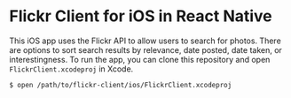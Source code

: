 # Flickr Client for iOS in React Native

This iOS app uses the Flickr API to allow users to search for photos. There are options to sort search results by relevance, 
date posted, date taken, or interestingness. To run the app, you can clone this repository and open `FlickrClient.xcodeproj` in Xcode. 

```
$ open /path/to/flickr-client/ios/FlickrClient.xcodeproj
```
